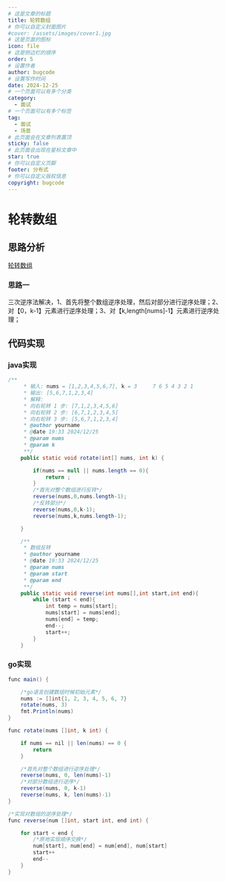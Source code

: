 ```yaml
---
# 这是文章的标题
title: 轮转数组
# 你可以自定义封面图片
#cover: /assets/images/cover1.jpg
# 这是页面的图标
icon: file
# 这是侧边栏的顺序
order: 5
# 设置作者
author: bugcode
# 设置写作时间
date: 2024-12-25
# 一个页面可以有多个分类
category:
  - 面试
# 一个页面可以有多个标签
tag:
  - 面试
  - 场景
# 此页面会在文章列表置顶
sticky: false
# 此页面会出现在星标文章中
star: true
# 你可以自定义页脚
footer: 分布式
# 你可以自定义版权信息
copyright: bugcode
---
```


# 轮转数组

## 思路分析

[轮转数组](https://leetcode.cn/problems/rotate-array/description/?envType=study-plan-v2&envId=top-100-liked)

### 思路一

三次逆序法解决，1、首先将整个数组逆序处理，然后对部分进行逆序处理；2、对【0，k-1】元素进行逆序处理；3、对【k,length[nums]-1】元素进行逆序处理；

## 代码实现

### java实现

```java
/**
     * 输入: nums = [1,2,3,4,5,6,7], k = 3     7 6 5 4 3 2 1
     * 输出: [5,6,7,1,2,3,4]
     * 解释:
     * 向右轮转 1 步: [7,1,2,3,4,5,6]
     * 向右轮转 2 步: [6,7,1,2,3,4,5]
     * 向右轮转 3 步: [5,6,7,1,2,3,4]
     * @author yourname
     * @date 19:33 2024/12/25
     * @param nums
     * @param k
     **/
    public static void rotate(int[] nums, int k) {

        if(nums == null || nums.length == 0){
            return ;
        }
        /*首先对整个数组进行反转*/
        reverse(nums,0,nums.length-1);
        /*反转部分*/
        reverse(nums,0,k-1);
        reverse(nums,k,nums.length-1);

    }

    /**
     * 数组反转
     * @author yourname
     * @date 19:33 2024/12/25
     * @param nums
     * @param start
     * @param end
     **/
    public static void reverse(int nums[],int start,int end){
        while (start < end){
            int temp = nums[start];
            nums[start] = nums[end];
            nums[end] = temp;
            end--;
            start++;
        }
    }
```



### go实现

```java
func main() {

	/*go语言创建数组时候初始元素*/
	nums := []int{1, 2, 3, 4, 5, 6, 7}
	rotate(nums, 3)
	fmt.Println(nums)
}

func rotate(nums []int, k int) {

	if nums == nil || len(nums) == 0 {
		return
	}

	/*首先对整个数组进行逆序处理*/
	reverse(nums, 0, len(nums)-1)
	/*对部分数组进行逆序*/
	reverse(nums, 0, k-1)
	reverse(nums, k, len(nums)-1)
}

/*实现对数组的逆序处理*/
func reverse(num []int, start int, end int) {

	for start < end {
		/*原地实现顺序交换*/
		num[start], num[end] = num[end], num[start]
		start++
		end--
	}
}
```

